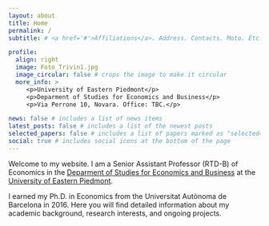 ```yaml
---
layout: about
title: Home
permalink: /
subtitle: # <a href='#'>Affiliations</a>. Address. Contacts. Moto. Etc.

profile:
  align: right
  image: Foto_Trivin1.jpg
  image_circular: false # crops the image to make it circular
  more_info: >
     <p>University of Eastern Piedmont</p>
     <p>Deparment of Studies for Economics and Business</p>
     <p>Via Perrone 10, Novara. Office: TBC.</p>

news: false # includes a list of news items
latest_posts: false # includes a list of the newest posts
selected_papers: false # includes a list of papers marked as "selected={true}"
social: true # includes social icons at the bottom of the page
---
```



Welcome to my website. I am a Senior Assistant Professor (RTD-B) of Economics in the [Deparment of Studies for Economics and Business](https://www.uniupo.it/en/departments/disei)
 at the [University of Eastern Piedmont](https://www.uniupo.it/en).
 
 I earned my Ph.D. in Economics from the Universitat Autònoma de Barcelona in 2016. Here you will find detailed information about my academic background, research interests, and ongoing projects.